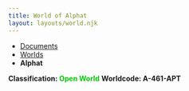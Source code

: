 ```yaml
---
title: World of Alphat
layout: layouts/world.njk
---
```

<nav class="breadcrumb">
    <ul>
        <li><a href="/docs">Documents</a></li>
        <li><a href="/docs/world">Worlds</a></li>
        <li><b>Alphat</b></li>
    </ul>
</nav>

**Classification: <span style="color:#0c0;">Open World</span>**
**Worldcode: A-461-APT**